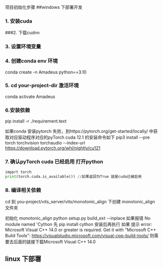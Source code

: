 项目初始化步骤
##windows 下部署开发

### 1. 安装cuda

###2. 下载cudnn


### 3. 设置环境变量

### 4. 创建conda env 环境
conda create -n Amadeus python==3.10

### 5. cd your-project-dir 激活环境
conda activate Amadeus
### 6.安装依赖
pip install -r ./requirement.text

如果conda 安装pytorch 失败，到https://pytorch.org/get-started/locally/ 中获取对应驱动程序对应的pyTorch
cuda 12.1 的安装命令如下
pip3 install --pre torch torchvision torchaudio --index-url https://download.pytorch.org/whl/nightly/cu121

### 7. 确认pyTorch cuda 已经启用 打开python 
```python 
impprt torch
print(torch.cuda.is_available()) //如果返回为True 就是cuda已被启用
   ```
### 8. 编译相关依赖

cd 到 you-project/vits_server/vits/monotonic_align 下创建 monotonic_align 文件夹

初始化 monotonic_align
python setup.py build_ext --inplace
如果报错 No module named 'Cython
先 pip install cython  安装后再执行
如果 提示 error: Microsoft Visual C++ 14.0 or greater is required. Get it with "Microsoft C++ Build Tools": https://visualstudio.microsoft.com/visual-cpp-build-tools/
则需要去后面的链接下载Microsoft Visual C++ 14.0

## linux 下部署